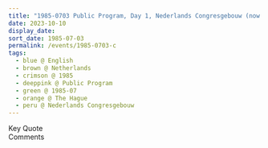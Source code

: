 ```yaml
---
title: "1985-0703 Public Program, Day 1, Nederlands Congresgebouw (now World Forum), Churchillplein 10, The Hague, Netherlands"
date: 2023-10-10
display_date: 
sort_date: 1985-07-03
permalink: /events/1985-0703-c
tags:
  - blue @ English
  - brown @ Netherlands
  - crimson @ 1985
  - deeppink @ Public Program
  - green @ 1985-07
  - orange @ The Hague
  - peru @ Nederlands Congresgebouw
---
```


<wave-list>
  <list-title color="green" width="75">Key Quote</list-title>
  <list-item color="BlanchedAlmond"  width="200"></list-item>
  <list-item color="Lavender"></list-item>
  <list-item color="BlanchedAlmond"></list-item>
</wave-list>

<br>

<wave-list>
  <list-title color="green" width="75">Comments</list-title>
  <list-item color="BlanchedAlmond"  width="200"></list-item>
  <list-item color="Lavender"></list-item>
  <list-item color="BlanchedAlmond"></list-item>
</wave-list>